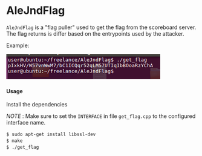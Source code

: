 AleJndFlag
==========

`AleJndFlag` is a "flag puller" used to get the flag from the scoreboard server. The flag returns is differ based on the entrypoints used by the attacker.

Example:

![alt text](get_flag.png)

#### Usage

Install the dependencies

*NOTE* : Make sure to set the `INTERFACE` in file `get_flag.cpp` to the configured interface name.

```Bash
$ sudo apt-get install libssl-dev
$ make
$ ./get_flag
```
